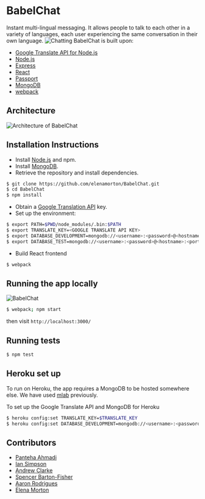 # BabelChat

Instant multi-lingual messaging.
It allows people to talk to each other in a variety of languages, each user
experiencing the same conversation in their own language.
![Chatting](public/images/chat.png "Chat page")
BabelChat is built upon:
 * [Google Translate API for Node.js](https://github.com/Localize/node-google-translate)
 * [Node.js](https://nodejs.org/)
 * [Express](http://expressjs.com/)
 * [React](https://facebook.github.io/react/)
 * [Passport](http://passportjs.org/)
 * [MongoDB](https://www.mongodb.com/)
 * [webpack](https://webpack.js.org/)

## Architecture
![Architecture of BabelChat](public/images/Babel-Chat-diagram.png "Architecture of BabelChat")

## Installation Instructions

 * Install [Node.js](https://nodejs.org/) and npm.
 * Install [MongoDB](https://www.mongodb.com/).
 * Retrieve the repository and install dependencies.
```bash
$ git clone https://github.com/elenamorton/BabelChat.git
$ cd BabelChat
$ npm install
```
 * Obtain a [Google Translation API](https://cloud.google.com/translate/) key.
 * Set up the environment:
```bash
$ export PATH=$PWD/node_modules/.bin:$PATH
$ export TRANSLATE_KEY=<GOOGLE TRANSLATE API KEY>
$ export DATABASE_DEVELOPMENT=mongodb://<username>:<password>@<hostname>:<port>/babelchat
$ export DATABASE_TEST=mongodb://<username>:<password>@<hostname>:<port>/babelchat-test
 ```
 * Build React frontend
```bash
$ webpack
```

## Running the app locally
![BabelChat](public/images/sign-in.png "Sign in page")
```bash
$ webpack; npm start
```
then visit `http://localhost:3000/`

## Running tests

```bash
$ npm test
```

## Heroku set up
To run on Heroku, the app requires a MongoDB to be hosted somewhere else.
We have used [mlab](https://www.mlab.com/) previously.

To set up the Google Translate API and MongoDB for Heroku
```bash
$ heroku config:set TRANSLATE_KEY=$TRANSLATE_KEY
$ heroku config:set DATABASE_DEVELOPMENT=mongodb://<username>:<password>@<hostname>.mlab.com:<port>/babelchat
```

## Contributors

 * [Panteha Ahmadi](https://github.com/panteha)
 * [Ian Simpson](https://github.com/Simo72)
 * [Andrew Clarke](https://github.com/Dino982)
 * [Spencer Barton-Fisher](https://github.com/spencerbf)
 * [Aaron Rodrigues](https://github.com/AaronRodrigues)
 * [Elena Morton](https://github.com/elenamorton)
